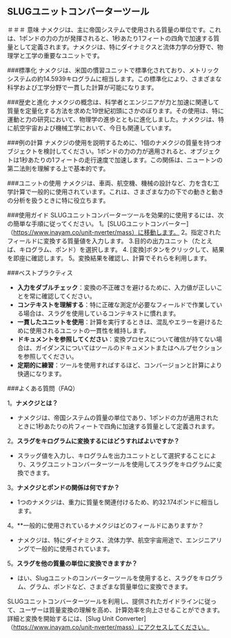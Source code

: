 ## SLUGユニットコンバーターツール

＃＃＃ 意味
ナメクジは、主に帝国システムで使用される質量の単位です。これは、1ポンドの力の力が発揮されると、1秒あたり1フィートの四角で加速する質量として定義されます。ナメクジは、特にダイナミクスと流体力学の分野で、物理学と工学の重要なユニットです。

###標準化
ナメクジは、米国の慣習ユニットで標準化されており、メトリックシステムの約14.5939キログラムに相当します。この標準化により、さまざまな科学および工学分野で一貫した計算が可能になります。

###歴史と進化
ナメクジの概念は、科学者とエンジニアが力と加速に関連して質量を定量化する方法を求めた19世紀初頭にさかのぼります。その使用は、特に運動と力の研究において、物理学の進歩とともに進化しました。ナメクジは、特に航空宇宙および機械工学において、今日も関連しています。

###例の計算
ナメクジの使用を説明するために、1個のナメクジの質量を持つオブジェクトを検討してください。1ポンドの力の力が適用されると、オブジェクトは1秒あたりの1フィートの走行速度で加速します。この関係は、ニュートンの第二法則を理解する上で基本的です。

###ユニットの使用
ナメクジは、車両、航空機、機械の設計など、力を含む工学計算で一般的に使用されています。これは、さまざまな力の下での動きと動きの分析を扱うときに特に役立ちます。

###使用ガイド
SLUGユニットコンバーターツールを効果的に使用するには、次の簡単な手順に従ってください。
1。[SLUGユニットコンバーター]（https://www.inayam.co/unit-nverter/mass）に移動します。
2。指定されたフィールドに変換する質量値を入力します。
3.目的の出力ユニット（たとえば、キログラム、ポンド）を選択します。
4. [変換]ボタンをクリックして、結果を即座に確認します。
5。変換結果を確認し、計算でそれらを利用します。

###ベストプラクティス
-  **入力をダブルチェック**：変換の不正確さを避けるために、入力値が正しいことを常に確認してください。
-  **コンテキストを理解する**：特に正確な測定が必要なフィールドで作業している場合は、スラグを使用しているコンテキストに慣れます。
-  **一貫したユニットを使用**：計算を実行するときは、混乱やエラーを避けるために使用されるユニットの一貫性を維持します。
-  **ドキュメントを参照してください**：変換プロセスについて確信が持てない場合は、ガイダンスについてはツールのドキュメントまたはヘルプセクションを参照してください。
-  **定期的に練習**：ツールを使用すればするほど、コンバージョンと計算により快適になります。

###よくある質問（FAQ）

1。**ナメクジとは？**
- ナメクジは、帝国システムの質量の単位であり、1ポンドの力が適用されたときに1秒あたりの片フィートで四角に加速する質量として定義されます。

2。**スラグをキログラムに変換するにはどうすればよいですか？**
- スラッグ値を入力し、キログラムを出力ユニットとして選択することにより、スラグユニットコンバーターツールを使用してスラグをキログラムに変換できます。

3。**ナメクジとポンドの関係は何ですか？**
-  1つのナメクジは、重力に質量を関連付けるため、約32.174ポンドに相当します。

4。**一般的に使用されているナメクジはどのフィールドにありますか？
- ナメクジは、特にダイナミクス、流体力学、航空宇宙用途で、エンジニアリングで一般的に使用されています。

5。**スラグを他の質量の単位に変換できますか？**
- はい、Slugユニットのコンバーターツールを使用すると、スラグをキログラム、グラム、ポンドなど、さまざまな質量単位に変換できます。

SLUGユニットコンバーターツールを利用し、提供されたガイドラインに従って、ユーザーは質量変換の理解を高め、計算効率を向上させることができます。詳細と変換を開始するには、[Slug Unit Converter]（https://www.inayam.co/unit-nverter/mass）にアクセスしてください。